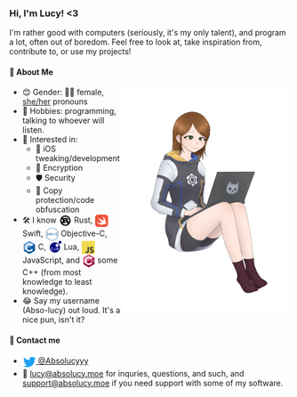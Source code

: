### Hi, I'm Lucy! <3

I'm rather good with computers (seriously, it's my only talent), and program a lot, often out of boredom. Feel free to look at, take inspiration from, contribute to, or use my projects!

#### 👩 About Me


<a href="https://twitter.com/ieatclocks" target="blank"><img valign="middle" align="right" src="assets/hoodie.png" width="300px" alt="drawn by varese, aka @ieatclocks"/></a>

 - 😊 Gender: 🏳️‍⚧️ female, [she/her](https://pronoun.is/she/her) pronouns
 - 🌱 Hobbies: programming, talking to whoever will listen.
 - 🔭 Interested in:
   - 📱 iOS tweaking/development
   - 🔑 Encryption
   - 🛡️ Security
   - 🔐 Copy protection/code obfuscation
 - 🛠 I know <img valign="middle" src="assets/rust.svg" width="24px" /> Rust, <img valign="middle" src="assets/swift.svg" width="24px" /> Swift, <img valign="middle" src="assets/objc.svg" width="24px" /> Objective-C, <img valign="middle" src="assets/c.svg" width="24px" /> C, <img valign="middle" src="assets/lua.svg" width="24px" /> Lua, <img valign="middle" src="assets/js.svg" width="24px" /> JavaScript, and <img valign="middle" src="assets/c++.svg" width="24px" /> some C++ (from most knowledge to least knowledge). <!-- All icons from https://devicon.dev -->
 - 😂 Say my username (Abso-lucy) out loud. It's a nice pun, isn't it?

#### 💬 Contact me

* <a href="https://twitter.com/Absolucyyy" target="blank"><img valign="middle" src="assets/twitter.svg" width="24px"/> @Absolucyyy</a>
* 📧 [lucy@absolucy.moe](mailto:lucy@absolucy.moe) for inquries, questions, and such, and [support@absolucy.moe](mailto:support@absolucy.moe) if you need support with some of my software.
